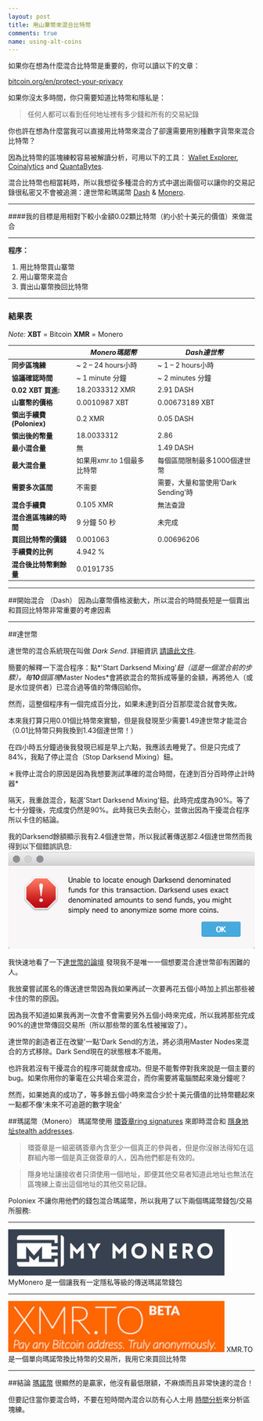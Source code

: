 ```yaml
---
layout: post
title: 用山寨幣來混合比特幣
comments: true
name: using-alt-coins
---
```


如果你在想為什麼混合比特幣是重要的，你可以讀以下的文章：

[bitcoin.org/en/protect-your-privacy](https://bitcoin.org/zh_TW/protect-your-privacy)

如果你沒太多時間，你只需要知道比特幣和隱私是：

>任何人都可以看到任何地址裡有多少錢和所有的交易紀錄

你也許在想為什麼當我可以直接用比特幣來混合了卻還需要用別種數字貨幣來混合比特幣？

因為比特幣的區塊練較容易被解讀分析，可用以下的工具： [Wallet Explorer](https://www.walletexplorer.com/), [Coinalytics](http://coinalytics.co/) and [QuantaBytes](http://www.quantabytes.com/).

混合比特幣也相當耗時，所以我想從多種混合的方式中選出兩個可以讓你的交易記錄很私密又不會被追溯：達世幣和瑪諾幣 [Dash](https://www.dash.org/) & [Monero](https://getmonero.org/home).

- - -

####我的目標是用相對下較小金額0.02顆比特幣（約小於十美元的價值）來做混合

- - -
**程序：**

1. 用比特幣買山寨幣
2. 用山寨幣來混合
3. 賣出山寨幣換回比特幣



---

### 結果表

*Note:* **XBT** = Bitcoin
**XMR** = Monero

|                                           |*Monero瑪諾幣*            |*Dash達世幣*                                   |
|-------------------------------------------|-------------------------|----------------------------------------------|
|**同步區塊練**                |~ 2 – 24 hours小時        |~ 1 – 2 hours小時                             |
|**協議確認時間**                             |~ 1 minute 分鐘           |~ 2 minutes 分鐘                              |
|**0.02 XBT 買進:**                    |18.2033312 XMR           |2.91 DASH                                    |
|**山寨幣的價格**                       |0.0010987 XBT            |0.00673189 XBT                               |
|**領出手續費(Poloniex)**      |0.2 XMR                  |0.05 DASH                                     |
|**領出後的幣量** |18.0033312               |2.86                                          |
|**最小混合量**          |無                     |1.49 DASH                                     |
|**最大混合量**                               |如果用xmr.to 1個最多比特幣     |每個區間限制最多1000個達世幣        |
|**需要多次區間**   |不需要                       |需要，大量和當使用'Dark Sending'時|
|**混合手續費**        |0.105 XMR                |無法查證                          |
|**混合進區塊練的時間** |9 分鐘 50 秒 |未完成                             |
|**買回比特幣的價錢**        |0.001063                 |0.00696206                                    |
|**手續費的比例**    |4.942 %                  |                                             |
|**混合後比特幣剩餘量**   |0.0191735                |                                             |



- - -

##開始混合 （Dash）
因為山寨幣價格波動大，所以混合的時間長短是一個賣出和買回比特幣非常重要的考慮因素

---

##達世幣

達世幣的混合系統現在叫做 *Dark Send*. 詳細資訊 [請讀此文件](https://dashpay.atlassian.net/wiki/display/DOC/Introduction+To+Darksend).

簡要的解釋一下混合程序：點*'Start Darksend Mixing'*鈕（這是一個混合前的步驟）。每**10**個區塊*Master Nodes*會將欲混合的幣拆成等量的金額，再將他人（或是水位提供者）已混合過等值的幣傳回給你。

然而，這整個程序有一個完成百分比，如果未達到百分百那麼混合就會失敗。

本來我打算只用0.01個比特幣來實驗，但是我發現至少需要1.49達世幣才能混合（0.01比特幣只夠我換到1.43個達世幣！）

在四小時五分鐘過後我發現已經是早上六點，我應該去睡覺了。但是只完成了84%，我點了停止混合（Stop Darksend Mixing）鈕。

＊我停止混合的原因是因為我想要測試準確的混合時間，在達到百分百時停止計時器*

隔天，我重啟混合，點選'Start Darksend Mixing'鈕。此時完成度為90%。等了七十分鐘後，完成度仍然是90%。此時我已失去耐心，並做出因為干擾混合程序所以卡住的結論。

我的Darksend餘額顯示我有2.4個達世幣，所以我試著傳送那2.4個達世幣然而我得到以下個錯誤訊息:
![errorMsgUnableToAnonymise](/images/unableToAnonymise.png)

我快速地看了一下[達世幣的論壇](https://dashtalk.org/forums/darksend-questions-and-help.77/) 發現我不是唯一一個想要混合達世幣卻有困難的人。

我放棄嘗試匿名的傳送達世幣因為我如果再試一次要再花五個小時加上抓出那些被卡住的幣的原因。

因為我不知道如果我再測一次會不會需要另外五個小時來完成，所以我將那些完成90%的達世幣傳回交易所（所以那些幣的匿名性被摧毀了）。

達世幣的創造者正在改變'一點'Dark Send的方法，將必須用Master Nodes來混合的方式移除。Dark Send現在的狀態根本不能用。

也許我若沒有干擾混合的程序可能就會成功。但是不能暫停對我來說是一個主要的bug。如果你用你的筆電在公共場合來混合，而你需要將電腦關起來幾分鐘呢？

然而，如果她真的成功了，等多餘五個小時來混合少於十美元價值的比特幣聽起來一點都不像‘未來不可追遡的數字現金’

##瑪諾幣（Monero）
瑪諾幣使用 [環簽章ring signatures](https://getmonero.org/knowledge-base/moneropedia/ringsignatures) 來即時混合和 [隱身地址stealth addresses](https://getmonero.org/knowledge-base/moneropedia/stealthaddress).

>環簽章是一組密碼簽章內含至少一個真正的參與者，但是你沒辦法得知在這群組內哪一個是真正做簽章的人，因為他們都是有效的。

>隱身地址讓接收者只須使用一個地址，即便其他交易者知道此地址也無法在區塊練上查出這個地址的其他交易記錄。

Poloniex 不讓你用他們的錢包混合瑪諾幣，所以我用了以下兩個瑪諾幣錢包/交易所服務:

- - -
[![Mymonero](/images/mymonero.png)](https://mymonero.com) MyMonero 是一個讓我有一定隱私等級的傳送瑪諾幣錢包

- - -
[![xmr.to](/images/xmrto.png)](https://xmr.to) XMR.TO 是一個單向瑪諾幣換比特幣的交易所，我用它來買回比特幣

- - -

##結論
[瑪諾幣](https://getmonero.org/home) 很顯然的是贏家，他沒有最低限額，不麻煩而且非常快速的混合！

但要記住當你要混合時，不要在短時間內混合以防有心人士用 [時間分析](https://bitcoinmagazine.com/articles/is-bitcoin-anonymous-a-complete-beginner-s-guide-1447875283)來分析區塊練。
